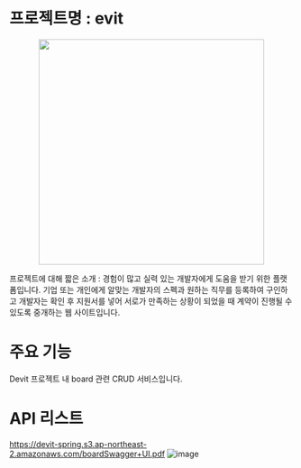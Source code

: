 # 프로젝트명 : evit


<p align="center"> 
<img src = 'https://user-images.githubusercontent.com/88760828/177944069-cdb5cfa2-cb15-4a18-8926-c22ff8c3b703.png' style='width:400px;'/>
</p>
프로젝트에 대해 짧은 소개 : 경험이 많고 실력 있는 개발자에게 도움을 받기 위한 플랫폼입니다.
기업 또는 개인에게 알맞는 개발자의 스펙과 원하는 직무를 등록하여 구인하고 개발자는 확인 후 지원서를 넣어 서로가 만족하는 상황이 되었을 때 계약이 진행될 수 있도록 중개하는 웹 사이트입니다.


# 주요 기능
Devit 프로젝트 내 board 관련 CRUD 서비스입니다.





# API 리스트
https://devit-spring.s3.ap-northeast-2.amazonaws.com/boardSwagger+UI.pdf
![image](https://user-images.githubusercontent.com/88760828/178178629-9380adc1-0100-4d02-bb78-fb0e086df636.png)




